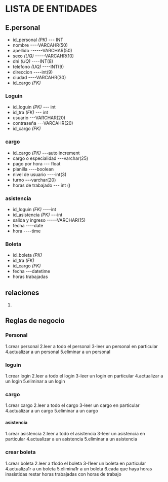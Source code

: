 # LISTA DE ENTIDADES



## E.personal 
- id_personal *(PK)*  --- INT 
- nombre   ----VARCAHR(50)
- apellido ------VARCHAR(50)
- sexo  *(UQ)*  -----VARCAHR(10) 
- dni *(UQ)*  ----INT(8)
- telefono *(UQ)* ----INT(9)
- direccion ----int(9)
- ciudad ----VARCAHR(30)
- id_cargo *(FK)*


### Loguin
- id_loguin *(PK)*  --- int
- id_tra  *(FK)* --- int
- usuario   ---VARCHAR(20)
- contraseña ---VARCAHR(20)
- id_cargo *(FK)*


### cargo
- id_cargo *(PK)* ---auto increment
- cargo o especialidad ---varchar(25) 
- pago por hora --- float
- planilla ----boolean
- nivel de usuario ----int(3)
- turno ---varchar(20)
- horas de trabajado --- int ()
  


### asistencia  
- id_loguin *(FK)* ----int
- id_asistencia *(PK)* ---int 
- salida y ingreso -----VARCHAR(15)
- fecha ----date 
- hora ----time




### Boleta 
- id_boleta *(PK)*
- id_tra *(FK)*
- id_cargo *(FK)*
- fecha ---datetime
- horas trabajadas
 

## relaciones 
1.




## Reglas de negocio 
### Personal
1.crear personal 
2.leer a todo el personal
3-leer un personal en particular
4.actualizar a un personal 
5.eliminar a un personal 

### loguin
1.crear login 
2.leer a todo el login
3-leer un login en particular
4.actualizar a un login 
5.eliminar a un login  

### cargo
1.crear cargo 
2.leer a todo el cargo
3-leer un cargo en particular
4.actualizar a un cargo 
5.eliminar a un cargo 

#### asistencia

1.crear asistencia 
2.leer a todo el asistencia
3-leer un asistencia en particular
4.actualizar a un asistencia 
5.eliminar a un asistencia 


### crear boleta 
1.crear boleta 
2.leer a t1odo el boleta
3-l1eer un boleta en particular
4.actualiza1r a un boleta 
5.elimina1r a un boleta 
6.cada que haya horas inasistidas restar horas trabajadas con horas de trabajo